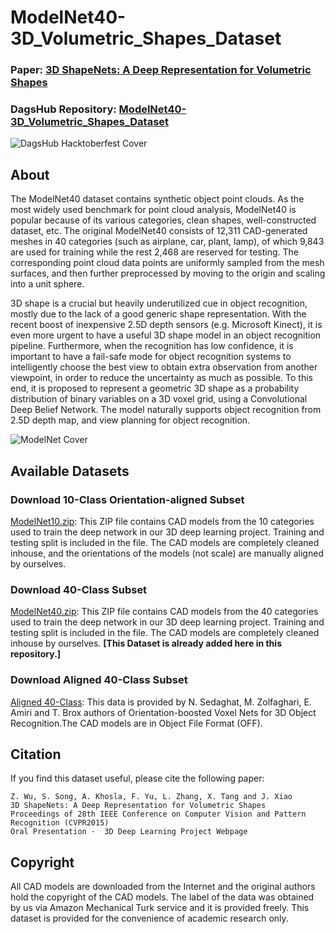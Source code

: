 # ModelNet40-3D_Volumetric_Shapes_Dataset

### Paper: [3D ShapeNets: A Deep Representation for Volumetric Shapes](https://arxiv.org/pdf/1406.5670v3.pdf)
### DagsHub Repository: [ModelNet40-3D_Volumetric_Shapes_Dataset](https://dagshub.com/Rutam21/ModelNet40-3D_Volumetric_Shapes_Dataset)

![DagsHub Hacktoberfest Cover](https://user-images.githubusercontent.com/66431403/192983164-b3d6d556-ac69-4fb8-8aef-726a4386406a.png)

## About

The ModelNet40 dataset contains synthetic object point clouds. As the most widely used benchmark for point cloud analysis, ModelNet40 is popular because of its various categories, clean shapes, well-constructed dataset, etc. The original ModelNet40 consists of 12,311 CAD-generated meshes in 40 categories (such as airplane, car, plant, lamp), of which 9,843 are used for training while the rest 2,468 are reserved for testing. The corresponding point cloud data points are uniformly sampled from the mesh surfaces, and then further preprocessed by moving to the origin and scaling into a unit sphere.

3D shape is a crucial but heavily underutilized cue in object recognition, mostly due to the lack of a good generic shape representation. With the recent boost of inexpensive 2.5D depth sensors (e.g. Microsoft Kinect), it is even more urgent to have a useful 3D shape model in an object recognition pipeline. Furthermore, when the recognition has low confidence, it is important to have a fail-safe mode for object recognition systems to intelligently choose the best view to obtain extra observation from another viewpoint, in order to reduce the uncertainty as much as possible. To this end, it is proposed to represent a geometric 3D shape as a probability distribution of binary variables on a 3D voxel grid, using a Convolutional Deep Belief Network. The model naturally supports object recognition from 2.5D depth map, and view planning for object recognition.

![ModelNet Cover](https://vision.princeton.edu/projects/2014/3DShapeNets/teaser.jpg)

## Available Datasets

### Download 10-Class Orientation-aligned Subset

[ModelNet10.zip](http://3dvision.princeton.edu/projects/2014/3DShapeNets/ModelNet10.zip): This ZIP file contains CAD models from the 10 categories used to train the deep network in our 3D deep learning project. Training and testing split is included in the file. The CAD models are completely cleaned inhouse, and the orientations of the models (not scale) are manually aligned by ourselves.

### Download 40-Class Subset

[ModelNet40.zip](http://modelnet.cs.princeton.edu/ModelNet40.zip): This ZIP file contains CAD models from the 40 categories used to train the deep network in our 3D deep learning project. Training and testing split is included in the file. The CAD models are completely cleaned inhouse by ourselves. **[This Dataset is already added here in this repository.]**

### Download Aligned 40-Class Subset

[Aligned 40-Class](https://github.com/lmb-freiburg/orion): This data is provided by N. Sedaghat, M. Zolfaghari, E. Amiri and T. Brox authors of Orientation-boosted Voxel Nets for 3D Object Recognition.The CAD models are in Object File Format (OFF).

## Citation

If you find this dataset useful, please cite the following paper:

```	
Z. Wu, S. Song, A. Khosla, F. Yu, L. Zhang, X. Tang and J. Xiao
3D ShapeNets: A Deep Representation for Volumetric Shapes
Proceedings of 28th IEEE Conference on Computer Vision and Pattern Recognition (CVPR2015)
Oral Presentation ·  3D Deep Learning Project Webpage
```

## Copyright

All CAD models are downloaded from the Internet and the original authors hold the copyright of the CAD models. The label of the data was obtained by us via Amazon Mechanical Turk service and it is provided freely. This dataset is provided for the convenience of academic research only.
